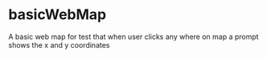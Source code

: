 # basicWebMap
A basic web map for test that when user clicks any where on map a prompt shows the x and y coordinates  
